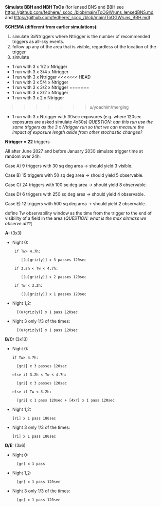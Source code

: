 **Simulate BBH and NBH ToOs** (for lensed BNS and BBH see https://github.com/fedhere/_scoc_/blob/main/ToOGWruns_lensedBNS.md and https://github.com/fedhere/_scoc_/blob/main/ToOGWruns_BBH.md)

**SCHEMA (different from earlier simulations)**: 
1) simulate 3xNtriggers where Ntrigger is the number of recommended triggers as all-sky events.
2) follow up any of the area that is visible, regardless of the location of the trigger
3) simulate 
- 1 run with 3 x 1/2 x Ntrigger
- 1 run with 3 x 3/4 x Ntrigger
- 1 run with 3 x Ntrigger
<<<<<<< HEAD
- 1 run with 3 x 5/4 x Ntrigger
- 1 run with 3 x 3/2 x Ntrigger
=======
- 1 run with 3 x 3/2 x Ntrigger
- 1 run with 3 x 2 x Ntrigger
>>>>>>> u/yoachim/merging
- 1 run with 3 x Ntrigger with 30sec exposures (e.g. where 120sec exposures are asked simulate 4x30s) _QUESTION: can this run use the same triggers as the 3 x Ntrigger run so that we can measure the impact of exposure length aside from other stochastic changes?_

**Ntrigger = 22** triggers

All after June 2027 and before January 2030 simulate trigger time at random over 24h.

Case A) 9 triggers with 30 sq deg area -> should yield 3 visible. 

Case B) 15 triggers with 50 sq deg area -> should yield 5 observable. 

Case C) 24 triggers with 100 sq deg area -> should yield 8 observable. 

Case D) 6 triggers with 250 sq deg area -> should yield 4 observable. 

Case E) 12 triggers with 500 sq deg area -> should yield 2 observable. 



define Tw observability window as the time from the trigger to the end of visibility of a field in the area (_QUESTION: what is the max airmass we observe at??_)

**A:** (3x3)
*  Night 0:
      
        if Tw> 4.7h:

           [(u)griz(y)] x 3 passes 120sec
   
        if 3.2h < Tw < 4.7h:
   
           [(u)griz(y)] x 2 passes 120sec
   
        if Tw < 3.2h:
   
           [(u)griz(y)] x 1 passes 120sec
* Night 1,2:

        [(u)griz(y)] x 1 pass 120sec
* Night 3 only 1/3 of the times:

        [(u)griz(y)] x 1 pass 120sec
  

**B/C:** (3x13)
* Night 0:

      if Tw> 4.7h:

        [gri] x 3 passes 120sec

      else if 3.2h < Tw < 4.7h:

        [gri] x 3 passes 120sec

      else if Tw < 3.2h:

        [gri] x 1 pass 120sec + [4xr] x 1 pass 120sec
* Night 1,2:

      [ri] x 1 pass 180sec

* Night 3 only 1/3 of the times:

      [ri] x 1 pass 180sec
      

**D/E:** (3x6)
* Night 0:

        [gr] x 1 pass
  
* Night 1,2:
  
        [gr] x 1 pass 120sec
 
* Night 3 only 1/3 of the times:
  
        [gr] x 1 pass 120sec


